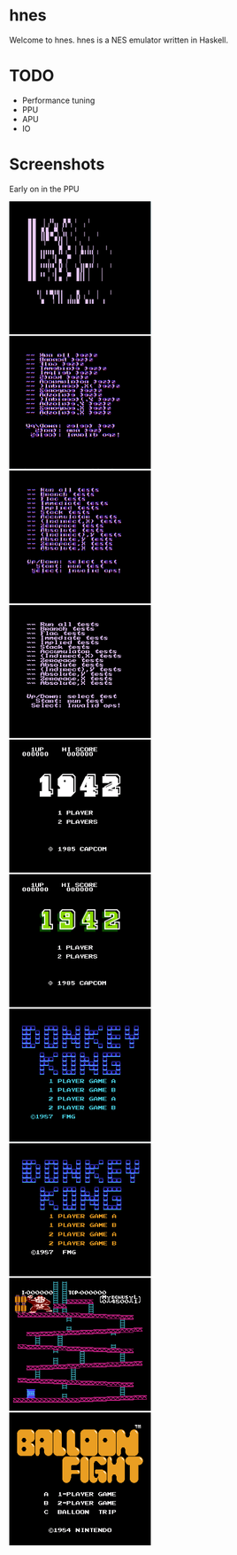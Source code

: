 # hnes

Welcome to hnes. hnes is a NES emulator written in Haskell.

# TODO

- Performance tuning
- PPU
- APU
- IO

# Screenshots

Early on in the PPU

<img src="screenshots/nestest-1.png" width="256" height="240"/>

<img src="screenshots/nestest-2.png" width="256" height="240"/>

<img src="screenshots/nestest-3.png" width="256" height="240"/>

<img src="screenshots/nestest-4.png" width="256" height="240"/>

<img src="screenshots/1942-1.png" width="256" height="240"/>

<img src="screenshots/1942-2.png" width="256" height="240"/>

<img src="screenshots/dk-1.png" width="256" height="240"/>

<img src="screenshots/dk-2.png" width="256" height="240"/>

<img src="screenshots/dk-3.png" width="256" height="240"/>

<img src="screenshots/balloon-fight-1.png" width="256" height="240"/>